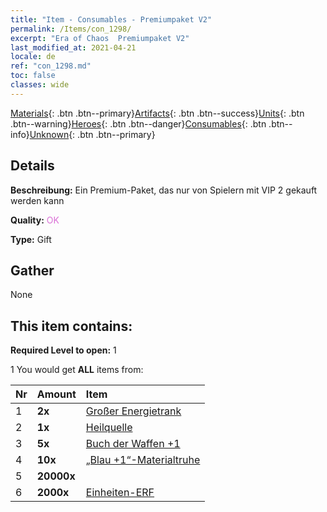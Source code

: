 ```yaml
---
title: "Item - Consumables - Premiumpaket V2"
permalink: /Items/con_1298/
excerpt: "Era of Chaos  Premiumpaket V2"
last_modified_at: 2021-04-21
locale: de
ref: "con_1298.md"
toc: false
classes: wide
---
```

 [Materials](/de/Items/){: .btn .btn--primary}[Artifacts](/de/Items/Artifacts/){: .btn .btn--success}[Units](/de/Items/Units/){: .btn .btn--warning}[Heroes](/de/Items/Heroes/){: .btn .btn--danger}[Consumables](/de/Items/Consumables/){: .btn .btn--info}[Unknown](/de/Items/Unknown/){: .btn .btn--primary}

## Details
 **Beschreibung:** Ein Premium-Paket, das nur von Spielern mit VIP 2 gekauft werden kann

 **Quality:** <span style="color: #DA70D6">OK</span>

 **Type:** Gift

## Gather

  None

## This item contains:

 **Required Level to open:** 1

 1 You would get **ALL** items  from:

  | Nr | Amount |     Item    |
  |:---|:-------|:------------|
  | 1 |  **2x** | [Großer Energietrank](/de/Items/con_706/) |  | 
  | 2 |  **1x** | [Heilquelle](/de/Items/con_1333/) |  | 
  | 3 |  **5x** | [Buch der Waffen +1](/de/Items/mat_25/) |  | 
  | 4 |  **10x** | [„Blau +1“-Materialtruhe](/de/Items/con_1257/) |  | 
  | 5 |  **20000x** | <i class="fas fa-coins"/> |  | 
  | 6 |  **2000x** | [Einheiten-ERF](/de/Items/con_902/) |  | 
